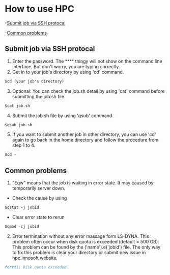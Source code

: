 # How to use HPC
-[Submit job via SSH protocal](#submit-job-via-ssh-protocal)

-[Common problems](#common-problems)

## Submit job via SSH protocal

1. Enter the password. The **** thingy will not show on the command line interface. But don't worry, you are typing correctly.
2. Get in to your job's directory by using 'cd' command.
```markdown
$cd (your job's directory)
```
3. Optional: You can check the job.sh detail by using 'cat' command before submitting the job.sh file.
```markdown
$cat job.sh 
```
4. Submit the job.sh file by using 'qsub' command.
```markdown
$qsub job.sh 
```
5. If you want to submit another job in other directory, you can use 'cd' again to go back in the home directory and follow the procedure from step 1 to 4.
```markdown
$cd - 
``` 

## Common problems

1. "Eqw" means that the job is waiting in error state. It may caused by temporarily server down.
  - Check the cause by using 
```markdown
$qstat -j jobid 
```
  - Clear error state to rerun
```markdown
$qmod -cj jobid
```
2. Error termination without any error massage form LS-DYNA. This problem often occur when disk quota is exceeded (default = 500 GB). This problem can be found by the ('name').e('jobid') file. The only way to fix this problem is clear your directory or submit new issue in hpc.innosoft website.

```markdown
forrtl: Disk quota exceeded
```
